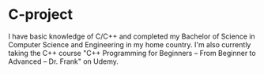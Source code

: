 # C-project
I have basic knowledge of C/C++ and completed my Bachelor of Science in Computer Science and Engineering in my home country. I'm also currently taking the C++ course "C++ Programming for Beginners – From Beginner to Advanced – Dr. Frank" on Udemy.
